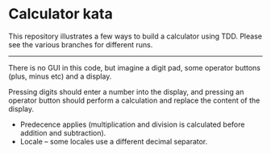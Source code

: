 # Calculator kata

This repository illustrates a few ways to build a calculator using TDD.
Please see the various branches for different runs.

---

There is no GUI in this code, but imagine a digit pad, some operator
buttons (plus, minus etc) and a display.

Pressing digits should enter a number into the display, and pressing an
operator button should perform a calculation and replace the content of
the display.

- Predecence applies (multiplication and division is calculated before
  addition and subtraction).
- Locale – some locales use a different decimal separator.
